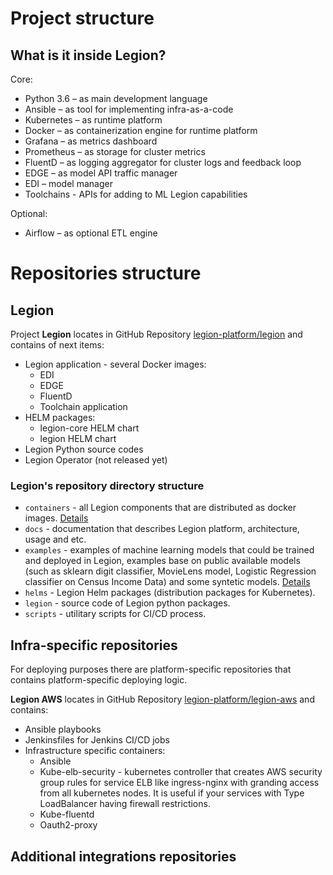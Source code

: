 # Project structure

## What is it inside Legion?
Core:
* Python 3.6 – as main development language
* Ansible – as tool for implementing infra-as-a-code
* Kubernetes – as runtime platform
* Docker – as containerization engine for runtime platform
* Grafana – as metrics dashboard
* Prometheus – as storage for cluster metrics
* FluentD – as logging aggregator for cluster logs and feedback loop
* EDGE – as model API traffic manager
* EDI – model manager
* Toolchains - APIs for adding to ML Legion capabilities

Optional:
* Airflow – as optional ETL engine


# Repositories structure
## Legion
Project **Legion** locates in GitHub Repository [legion-platform/legion](https://github.com/legion-platform/legion) and contains of next items:

* Legion application - several Docker images:
  * EDI
  * EDGE
  * FluentD
  * Toolchain application
* HELM packages:
  * legion-core HELM chart
  * legion HELM chart
* Legion Python source codes
* Legion Operator (not released yet)

### Legion's repository directory structure
* `containers` - all Legion components that are distributed as docker images. [Details](containers/README.md)
* `docs` - documentation that describes Legion platform, architecture, usage and etc.
* `examples` - examples of machine learning models that could be trained and deployed in Legion, examples base on public available models (such as sklearn digit classifier, MovieLens model, Logistic Regression classifier on Census Income Data) and some syntetic models. [Details](examples/README.md)
* `helms` - Legion Helm packages (distribution packages for Kubernetes).
* `legion` - source code of Legion python packages.
* `scripts` - utilitary scripts for CI/CD process.

## Infra-specific repositories
For deploying purposes there are platform-specific repositories that contains platform-specific deploying logic.

**Legion AWS** locates in GitHub Repository [legion-platform/legion-aws](https://github.com/legion-platform/legion-aws) and contains:
* Ansible playbooks
* Jenkinsfiles for Jenkins CI/CD jobs
* Infrastructure specific containers:
  * Ansible
  * Kube-elb-security - kubernetes controller that creates AWS security group rules for service ELB like ingress-nginx with granding access from all kubernetes nodes. It is useful if your services with Type LoadBalancer having firewall restrictions.
  * Kube-fluentd
  * Oauth2-proxy

## Additional integrations repositories

